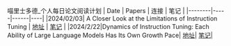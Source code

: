 喵里士多德_个人每日论文阅读计划
| Date | Papers | 连接 | 笔记 |
|--------|-----|------|----|
|2024/02/03| A Closer Look at the Limitations of Instruction Tuning | [地址](https://arxiv.org/abs/2402.05119) | [笔记](../main/Reading_Notes/A_Closer_Look.md) |
|2024/2/22|Dynamics of Instruction Tuning: Each Ability of Large Language Models Has Its Own Growth Pace| [地址](https://arxiv.org/abs/2310.19651)| [笔记](../main/Reading_Notes/Dynamics)|


